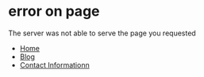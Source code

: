 # error on page

The server was not able to serve the page you requested

* [Home](/)
* [Blog](/blog)
* [Contact Informationn](/contact)

